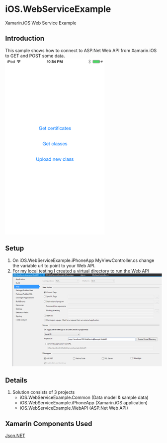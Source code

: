 iOS.WebServiceExample
=====================

Xamarin.iOS Web Service Example

Introduction
-------
This sample shows how to connect to ASP.Net Web API from Xamarin.iOS to GET and POST some data.
![AppScreenshot](Screenshots/App.png)

Setup
-------
1. On iOS.WebServiceExample.iPhoneApp MyViewController.cs change the variable url to point to your Web API.
2. For my local testing I created a virtual directory to run the Web API
![WebAPIProjectWebSettings](Screenshots/WebAPIProjectWebSettings.png)


Details
-------
1. Solution consists of 3 projects
	- iOS.WebServiceExample.Common (Data model & sample data)
	- iOS.WebServiceExample.iPhoneApp (Xamarin.iOS application)
	- iOS.WebServiceExample.WebAPI (ASP.Net Web API)


Xamarin Components Used
-------
[Json.NET](http://components.xamarin.com/view/json.net/)